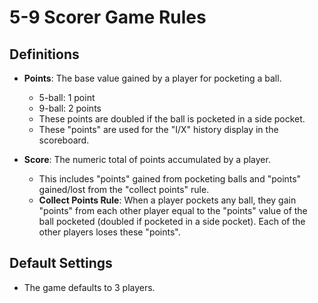 # 5-9 Scorer Game Rules

## Definitions

*   **Points**: The base value gained by a player for pocketing a ball.
    *   5-ball: 1 point
    *   9-ball: 2 points
    *   These points are doubled if the ball is pocketed in a side pocket.
    *   These "points" are used for the "I/X" history display in the scoreboard.

*   **Score**: The numeric total of points accumulated by a player.
    *   This includes "points" gained from pocketing balls and "points" gained/lost from the "collect points" rule.
    *   **Collect Points Rule**: When a player pockets any ball, they gain "points" from each other player equal to the "points" value of the ball pocketed (doubled if pocketed in a side pocket). Each of the other players loses these "points".

## Default Settings

*   The game defaults to 3 players.
